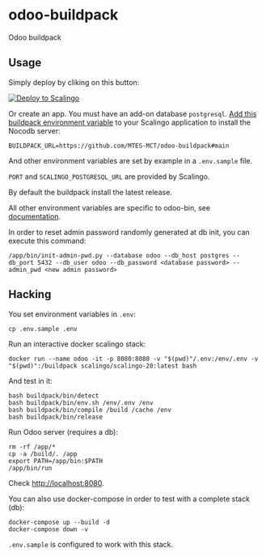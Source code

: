 # odoo-buildpack

Odoo buildpack

## Usage

Simply deploy by cliking on this button:

[![Deploy to Scalingo](https://cdn.scalingo.com/deploy/button.svg)](https://my.scalingo.com/deploy?source=https://github.com/MTES-MCT/odoo-buildpack#main)

Or create an app. You must have an add-on database `postgresql`.
[Add this buildpack environment variable][1] to your Scalingo application to install the Nocodb server:

```shell
BUILDPACK_URL=https://github.com/MTES-MCT/odoo-buildpack#main
```

And other environment variables are set by example in a `.env.sample` file.

`PORT` and `SCALINGO_POSTGRESQL_URL` are provided by Scalingo.

By default the buildpack install the latest release.

All other environment variables are specific to odoo-bin, see [documentation](https://www.odoo.com/documentation/15.0/developer/misc/other/cmdline.html).

In order to reset admin password randomly generated at db init, you can execute this command:

```shell
/app/bin/init-admin-pwd.py --database odoo --db_host postgres --db_port 5432 --db_user odoo --db_password <database password> --admin_pwd <new admin password>
```

## Hacking

You set environment variables in `.env`:

```shell
cp .env.sample .env
```

Run an interactive docker scalingo stack:

```shell
docker run --name odoo -it -p 8080:8080 -v "$(pwd)"/.env:/env/.env -v "$(pwd)":/buildpack scalingo/scalingo-20:latest bash
```

And test in it:

```shell
bash buildpack/bin/detect
bash buildpack/bin/env.sh /env/.env /env
bash buildpack/bin/compile /build /cache /env
bash buildpack/bin/release
```

Run Odoo server (requires a db):

```shell
rm -rf /app/*
cp -a /build/. /app
export PATH=/app/bin:$PATH
/app/bin/run
```

Check [http://localhost:8080](http://localhost:8080).

You can also use docker-compose in order to test with a complete stack (db):

```shell
docker-compose up --build -d
docker-compose down -v
```

`.env.sample` is configured to work with this stack.

[1]: https://doc.scalingo.com/platform/deployment/buildpacks/custom

